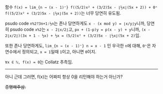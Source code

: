 함수 `f(x) = lim_{n → (x - 1)⁺} f((5/2)x² + (3/2)5x - ⌊½x⌋(5x + 2)) + 0ⁿ f((5/2)x² + (3/2)5x - ⌊½x⌋(5x + 2))`는 너무 당연히 유도됨.

psudo code `n%2?3n+1:½n`는 존나 당연하게도
`x - (x mod y) = ⌊x/y⌋y`니까, 당연히 psudo code `x%2`는 `x - 2⌊x/2⌋`고,
`px + (1-p)y = p(x - y) + y`니까, `(x - 2⌊x/2⌋)(3x + 1 - ½x) + ½x = (5/2)x² + (3/2)5x - ⌊½x⌋(5x + 2)`임.

또한 존나 당연하게도, `lim_{n → (x - 1)⁺} n = x - 1` 인 우극한 `n`에 대해, `0ⁿ`은 자연수에서 정의되고, `x = 1`일때 `1`이고, 아니면 `0`이지.

`∀x ∈ ℕ, f(x) = 0`는 Collatz 추측임.

---

아니 근데 그러면, f(x)는 어짜피 항상 0을 리턴해야 하는거 아닌가?

~~증명해주삼.~~